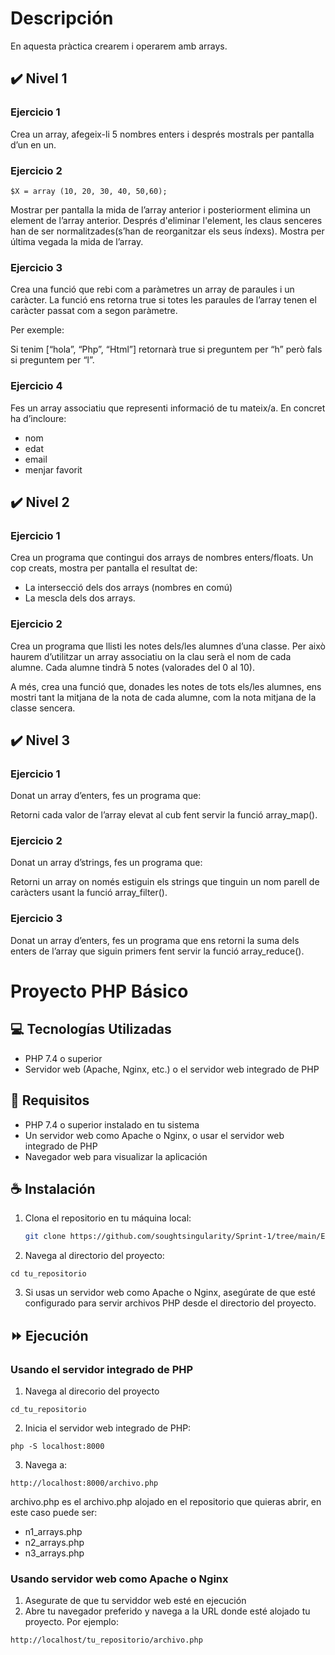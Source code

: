  
# Descripción
En aquesta pràctica crearem i operarem amb arrays.

## ✔️	Nivel 1

### Ejercicio 1
Crea un array, afegeix-li 5 nombres enters i després mostrals per pantalla d’un en un.

### Ejercicio 2
```$X = array (10, 20, 30, 40, 50,60);```

Mostrar per pantalla la mida de l’array anterior i posteriorment elimina un element de l’array anterior. Després d'eliminar l'element, les claus senceres han de ser normalitzades(s’han de reorganitzar els seus índexs). Mostra per última vegada la mida de l’array.

### Ejercicio 3
Crea una funció que rebi com a paràmetres un array de paraules i un caràcter. La funció ens retorna true si totes les paraules de l’array tenen el caràcter passat com a segon paràmetre.

Per exemple:

Si tenim [“hola”, “Php”, “Html”] retornarà true si preguntem per “h” però fals si preguntem per “l”.

### Ejercicio 4
Fes un array associatiu que representi informació de tu mateix/a. En concret ha d’incloure:

- nom
- edat
- email
- menjar favorit

## ✔️	Nivel 2

### Ejercicio 1
Crea un programa que contingui dos arrays de nombres enters/floats. Un cop creats, mostra per pantalla el resultat de:

- La intersecció dels dos arrays (nombres en comú)
- La mescla dels dos arrays.

### Ejercicio 2
Crea un programa que llisti les notes dels/les alumnes d’una classe. Per això haurem d’utilitzar un array associatiu on la clau serà el nom de cada alumne. Cada alumne tindrà 5 notes (valorades del 0 al 10).

A més, crea una funció que, donades les notes de tots els/les alumnes, ens mostri tant la mitjana de la nota de cada alumne, com la nota mitjana de la classe sencera.

## ✔️	 Nivel 3

### Ejercicio 1
Donat un array d’enters, fes un programa que:

Retorni cada valor de l’array elevat al cub fent servir la funció array_map().

### Ejercicio 2
Donat un array d’strings, fes un programa que:

Retorni un array on només estiguin els strings que tinguin un nom parell de caràcters usant la funció array_filter().

### Ejercicio 3
Donat un array d’enters, fes un programa que ens retorni la suma dels enters de l’array que siguin primers fent servir la funció array_reduce().


# Proyecto PHP Básico

## 💻 Tecnologías Utilizadas

- PHP 7.4 o superior
- Servidor web (Apache, Nginx, etc.) o el servidor web integrado de PHP

## 🔑 Requisitos

- PHP 7.4 o superior instalado en tu sistema
- Un servidor web como Apache o Nginx, o usar el servidor web integrado de PHP
- Navegador web para visualizar la aplicación

## ☕ Instalación

1. Clona el repositorio en tu máquina local:
   ```sh
   git clone https://github.com/soughtsingularity/Sprint-1/tree/main/Entrega_3_PHP_ARRAYS

2. Navega al directorio del proyecto:

```cd tu_repositorio```

3. Si usas un servidor web como Apache o Nginx, asegúrate de que esté configurado para servir archivos PHP desde el directorio del proyecto.

## ⏩ Ejecución

### Usando el servidor integrado de PHP

1. Navega al direcorio del proyecto

```cd_tu_repositorio```

2. Inicia el servidor web integrado de PHP:

```php -S localhost:8000```

3. Navega a:

```http://localhost:8000/archivo.php```

archivo.php es el archivo.php alojado en el repositorio que quieras abrir, en este caso puede ser:
- n1_arrays.php
- n2_arrays.php
- n3_arrays.php

### Usando servidor web como Apache o Nginx

1. Asegurate de que tu serviddor web esté en ejecución
2. Abre tu navegador preferido y navega a la URL donde esté alojado tu proyecto. Por ejemplo:

```http://localhost/tu_repositorio/archivo.php```